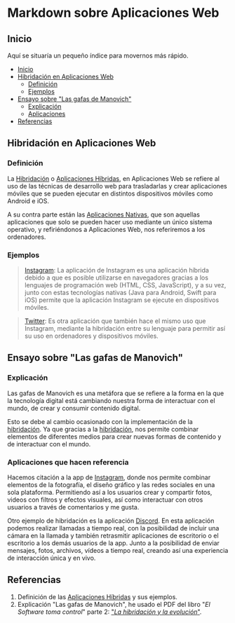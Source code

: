 # Markdown sobre Aplicaciones Web


## Inicio

Aquí se situaría un pequeño índice para movernos más rápido.

* [Inicio](#inicio)
* [Hibridación en Aplicaciones Web](#hibridación-en-aplicaciones-web)
  * [Definición](#definición)
  * [Ejemplos](#ejemplos)
* [Ensayo sobre "Las gafas de Manovich"](#ensayo-sobre-las-gafas-de-manovich)
  * [Explicación](#explicación)
  * [Aplicaciones](#aplicaciones-que-hacen-referencia)
* [Referencias](#referencias)



## Hibridación en Aplicaciones Web


### Definición
La <u>Hibridación</u> o <u>Aplicaciones Híbridas</u>, en Aplicaciones Web se refiere al uso de las técnicas de desarrollo web para trasladarlas y crear aplicaciones móviles que se pueden ejecutar en distintos dispositivos móviles como Android e iOS.

A su contra parte están las <u>Aplicaciones Nativas</u>, que son aquellas aplicaciones que solo se pueden hacer uso mediante un único sistema operativo, y refiriéndonos a Aplicaciones Web, nos referiremos a los ordenadores.

### Ejemplos

> [Instagram](https://www.instagram.com): La aplicación de Instagram es una aplicación híbrida debido a que es posible utilizarse en navegadores gracias a los lenguajes de programación web (HTML, CSS, JavaScript), y a su vez, junto con estas tecnologías nativas (Java para Android, Swift para iOS) permite que la aplicación Instagram se ejecute en dispositivos móviles.

> [Twitter](https://www.twitter.com): Es otra aplicación que también hace el mismo uso que Instagram, mediante la hibridación entre su lenguaje para permitir así su uso en ordenadores y dispositivos móviles.



## Ensayo sobre "Las gafas de Manovich"

### Explicación

Las gafas de Manovich es una metáfora que se refiere a la forma en la que la tecnología digital está cambiando nuestra forma de interactuar con el mundo, de crear y consumir contenido digital.

Esto se debe al cambio ocasionado con la implementación de la <u>hibridación</u>. Ya que gracias a la <u>hibridación</u>, nos permite combinar elementos de diferentes medios para crear nuevas formas de contenido y de interactuar con el mundo. 

### Aplicaciones que hacen referencia

Hacemos citación a la app de [Instagram](https://www.instagram.com), donde nos permite combinar elementos de la fotografía, el diseño gráfico y las redes sociales en una sola plataforma. Permitiendo así a los usuarios crear y compartir fotos, videos con filtros y efectos visuales,  así como interactuar con otros usuarios a través de comentarios y me gusta.

Otro ejemplo de hibridación es la aplicación [Discord](https://discord.com). En esta aplicación podemos realizar llamadas a tiempo real, con la posibilidad de incluir una cámara en la llamada y también retrasmitir aplicaciones de escritorio o el escritorio a los demás usuarios de la app. Junto a la posibilidad de enviar mensajes, fotos, archivos, vídeos a tiempo real, creando así una experiencia de interacción única y en vivo.



## Referencias

1. Definición de las [Aplicaciones Híbridas](https://blog.mdcloud.es/aplicaciones-hibridas-frameworks-ejemplos-y-ventajas/) y sus ejemplos.
2.  Explicación "Las gafas de Manovich", he usado el PDF del libro "_El Software toma control_"  parte 2: ["_La hibridación y la evolución_"](https://drive.google.com/file/d/1NhvkqpfimVpAtV7UOYkg-wMOS9tCWfJE/view?usp=sharing).

